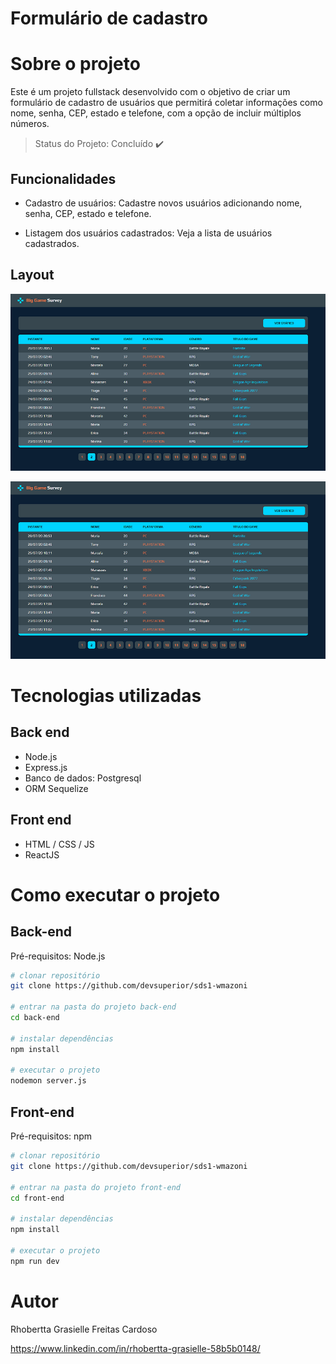 # Formulário de cadastro

# Sobre o projeto

Este é um projeto fullstack desenvolvido com o objetivo de criar um formulário de cadastro de usuários que permitirá coletar informações como nome, senha, CEP, estado e telefone, com a opção de incluir múltiplos
números.

> Status do Projeto: Concluído :heavy_check_mark:

## Funcionalidades

- Cadastro de usuários: Cadastre novos usuários adicionando nome, senha, CEP, estado e telefone.

- Listagem dos usuários cadastrados: Veja a lista de usuários cadastrados.

## Layout

![Tela Cadastro](https://github.com/acenelio/assets/raw/main/sds1/web1.png)

![Tela Usuários](https://github.com/acenelio/assets/raw/main/sds1/web1.png)

# Tecnologias utilizadas

## Back end

- Node.js
- Express.js
- Banco de dados: Postgresql
- ORM Sequelize

## Front end

- HTML / CSS / JS
- ReactJS

# Como executar o projeto

## Back-end

Pré-requisitos: Node.js

```bash
# clonar repositório
git clone https://github.com/devsuperior/sds1-wmazoni

# entrar na pasta do projeto back-end
cd back-end

# instalar dependências
npm install

# executar o projeto
nodemon server.js
```

## Front-end

Pré-requisitos: npm

```bash
# clonar repositório
git clone https://github.com/devsuperior/sds1-wmazoni

# entrar na pasta do projeto front-end
cd front-end

# instalar dependências
npm install

# executar o projeto
npm run dev
```

# Autor

Rhobertta Grasielle Freitas Cardoso

https://www.linkedin.com/in/rhobertta-grasielle-58b5b0148/
